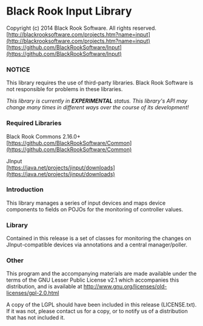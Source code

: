 # Black Rook Input Library

Copyright (c) 2014 Black Rook Software. All rights reserved.  
[http://blackrooksoftware.com/projects.htm?name=input](http://blackrooksoftware.com/projects.htm?name=input)  
[https://github.com/BlackRookSoftware/Input](https://github.com/BlackRookSoftware/Input)

### NOTICE

This library requires the use of third-party libraries. Black Rook Software 
is not responsible for problems in these libraries.

*This library is currently in **EXPERIMENTAL** status. This library's API
may change many times in different ways over the course of its development!* 

### Required Libraries

Black Rook Commons 2.16.0+  
[https://github.com/BlackRookSoftware/Common](https://github.com/BlackRookSoftware/Common)

JInput  
[https://java.net/projects/jinput/downloads](https://java.net/projects/jinput/downloads)

### Introduction

This library manages a series of input devices and maps device components to fields on
POJOs for the monitoring of controller values.

### Library

Contained in this release is a set of classes for monitoring the changes on JInput-compatible
devices via annotations and a central manager/poller.

### Other

This program and the accompanying materials
are made available under the terms of the GNU Lesser Public License v2.1
which accompanies this distribution, and is available at
http://www.gnu.org/licenses/old-licenses/gpl-2.0.html

A copy of the LGPL should have been included in this release (LICENSE.txt).
If it was not, please contact us for a copy, or to notify us of a distribution
that has not included it. 
